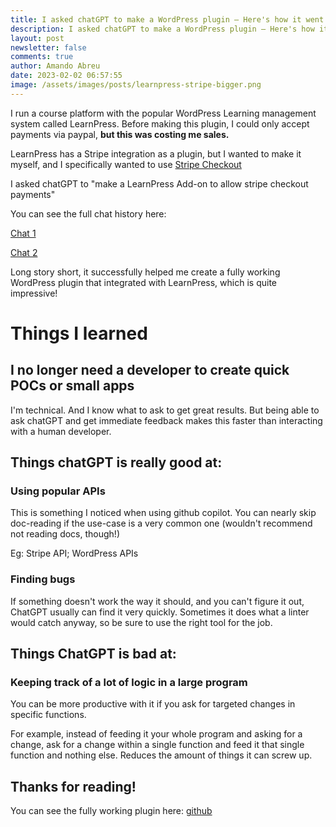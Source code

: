 ```yaml
---
title: I asked chatGPT to make a WordPress plugin – Here's how it went
description: I asked chatGPT to make a WordPress plugin – Here's how it went
layout: post
newsletter: false
comments: true
author: Amando Abreu
date: 2023-02-02 06:57:55
image: /assets/images/posts/learnpress-stripe-bigger.png
---
```

I run a course platform with the popular WordPress Learning management system called LearnPress. Before making this plugin, I could only accept payments via paypal, **but this was costing me sales.**

LearnPress has a Stripe integration as a plugin, but I wanted to make it myself, and I specifically wanted to use [Stripe Checkout](https://stripe.com/docs/payments/checkout) 

I asked chatGPT to "make a LearnPress Add-on to allow stripe checkout payments"

You can see the full chat history here:

[Chat 1](https://chat.openai.com/share/15092d55-2593-41a5-9487-029b0275ae08)

[Chat 2](https://chat.openai.com/share/95388e81-ab0e-4f04-a3dd-0816474133cc)

Long story short, it successfully helped me create a fully working WordPress plugin that integrated with LearnPress, which is quite impressive!

# Things I learned
## I no longer need a developer to create quick POCs or small apps
I'm technical. And I know what to ask to get great results. But being able to ask chatGPT and get immediate feedback makes this faster than interacting with a human developer.

## Things chatGPT is really good at:
### Using popular APIs 

This is something I noticed when using github copilot. You can nearly skip doc-reading if the use-case is a very common one (wouldn't recommend not reading docs, though!)

Eg: Stripe API; WordPress APIs

### Finding bugs
If something doesn't work the way it should, and you can't figure it out, ChatGPT usually can find it very quickly. Sometimes it does what a linter would catch anyway, so be sure to use the right tool for the job.

## Things ChatGPT is bad at:
### Keeping track of a lot of logic in a large program

You can be more productive with it if you ask for targeted changes in specific functions.

For example, instead of feeding it your whole program and asking for a change, ask for a change within a single function and feed it that single function and nothing else. Reduces the amount of things it can screw up.

## Thanks for reading!

You can see the fully working plugin here: [github](https://github.com/amandoabreu/learnpress-stripe)